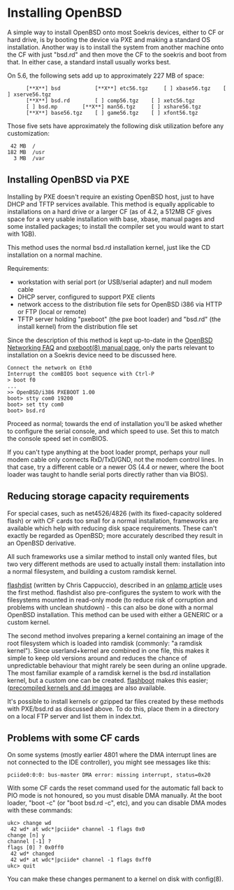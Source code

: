 # Installing OpenBSD

A simple way to install OpenBSD onto most Soekris devices, either to CF or hard drive, is by booting the device via PXE and making a standard OS installation. Another way is to install the system from another machine onto the CF with just "bsd.rd" and then move the CF to the soekris and boot from that. In either case, a standard install usually works best. 

On 5.6, the following sets add up to approximately 227 MB of space:

```
      [**X**] bsd           [**X**] etc56.tgz     [ ] xbase56.tgz    [ ] xserve56.tgz
      [**X**] bsd.rd        [ ] comp56.tgz    [ ] xetc56.tgz   
      [ ] bsd.mp        [**X**] man56.tgz     [ ] xshare56.tgz
      [**X**] base56.tgz    [ ] game56.tgz    [ ] xfont56.tgz
```

Those five sets have approximately the following disk utilization before any customization:

```
 42 MB  /
182 MB  /usr
  3 MB  /var
```

## Installing OpenBSD via PXE

Installing by PXE doesn't require an existing OpenBSD host, just to have DHCP and TFTP services available. This method is equally applicable to installations on a hard drive or a larger CF (as of 4.2, a 512MB CF gives space for a very usable installation with base, xbase, manual pages and some installed packages; to install the compiler set you would want to start with 1GB).

This method uses the normal bsd.rd installation kernel, just like the CD installation on a normal machine.

Requirements:

* workstation with serial port (or USB/serial adapter) and null modem cable
* DHCP server, configured to support PXE clients
* network access to the distribution file sets for OpenBSD i386 via HTTP or FTP (local or remote)
* TFTP server holding "pxeboot" (the pxe boot loader) and "bsd.rd" (the install kernel) from the distribution file set

Since the description of this method is kept up-to-date in the [OpenBSD Networking FAQ](https://web.archive.org/web/20190204160448/http://www.openbsd.org/faq/faq6.html#PXE "http://www.openbsd.org/faq/faq6.html#PXE") and [pxeboot(8) manual page](https://web.archive.org/web/20190204160448/http://www.openbsd.org/cgi-bin/man.cgi?query=pxeboot&sektion=8&arch=i386 "http://www.openbsd.org/cgi-bin/man.cgi?query=pxeboot&sektion=8&arch=i386"), only the parts relevant to installation on a Soekris device need to be discussed here.

```
Connect the network on Eth0
Interrupt the comBIOS boot sequence with Ctrl-P
> boot f0
...
>> OpenBSD/i386 PXEBOOT 1.00
boot> stty com0 19200
boot> set tty com0
boot> bsd.rd
```

Proceed as normal; towards the end of installation you'll be asked whether to configure the serial console, and which speed to use. Set this to match the console speed set in comBIOS.

If you can't type anything at the boot loader prompt, perhaps your null modem cable only connects RxD/TxD/GND, not the modem control lines. In that case, try a different cable or a newer OS (4.4 or newer, where the boot loader was taught to handle serial ports directly rather than via BIOS).

## Reducing storage capacity requirements

For special cases, such as net4526/4826 (with its fixed-capacity soldered flash) or with CF cards too small for a normal installation, frameworks are available which help with reducing disk space requirements. These can't exactly be regarded as OpenBSD; more accurately described they result in an OpenBSD derivative.

All such frameworks use a similar method to install only wanted files, but two very different methods are used to actually install them: installation into a normal filesystem, and building a custom ramdisk kernel.

[flashdist](https://web.archive.org/web/20190204160448/http://www.nmedia.net/~chris/soekris/ "http://www.nmedia.net/~chris/soekris/") (written by Chris Cappuccio), described in an [onlamp article](https://web.archive.org/web/20190204160448/http://www.onlamp.com/pub/a/bsd/2004/03/11/Big_Scary_Daemons.html "http://www.onlamp.com/pub/a/bsd/2004/03/11/Big_Scary_Daemons.html") uses the first method. flashdist also pre-configures the system to work with the filesystems mounted in read-only mode (to reduce risk of corruption and problems with unclean shutdown) - this can also be done with a normal OpenBSD installation. This method can be used with either a GENERIC or a custom kernel.

The second method involves preparing a kernel containing an image of the root filesystem which is loaded into ramdisk (commonly: "a ramdisk kernel"). Since userland+kernel are combined in one file, this makes it simple to keep old versions around and reduces the chance of unpredictable behaviour that might rarely be seen during an online upgrade. The most familiar example of a ramdisk kernel is the bsd.rd installation kernel, but a custom one can be created. [flashboot](https://web.archive.org/web/20190204160448/http://www.mindrot.org/projects/flashboot/ "http://www.mindrot.org/projects/flashboot/") makes this easier; ([precompiled kernels and dd images](https://web.archive.org/web/20190204160448/http://tilde.se/flashboot/ "http://tilde.se/flashboot/") are also available.

It's possible to install kernels or gzipped tar files created by these methods with PXE/bsd.rd as discussed above. To do this, place them in a directory on a local FTP server and list them in index.txt.

## Problems with some CF cards

On some systems (mostly earlier 4801 where the DMA interrupt lines are not connected to the IDE controller), you might see messages like this:


```
pciide0:0:0: bus-master DMA error: missing interrupt, status=0x20

```

With some CF cards the reset command used for the automatic fall back to PIO mode is not honoured, so you must disable DMA manually. At the boot loader, "boot -c" (or "boot bsd.rd -c", etc), and you can disable DMA modes with these commands:

```
ukc> change wd
 42 wd* at wdc*|pciide* channel -1 flags 0x0
change [n] y
channel [-1] ? 
flags [0] ? 0x0ff0
 42 wd* changed
 42 wd* at wdc*|pciide* channel -1 flags 0xff0
ukc> quit
```

You can make these changes permanent to a kernel on disk with config(8).
